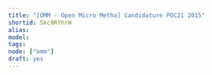 ```yaml
---
title: "[OMM - Open Micro Metha] Candidature POC21 2015"
shortid: Skc8RYhrW
alias:
model:
tags:
node: ["omm"]
draft: yes
---
```

